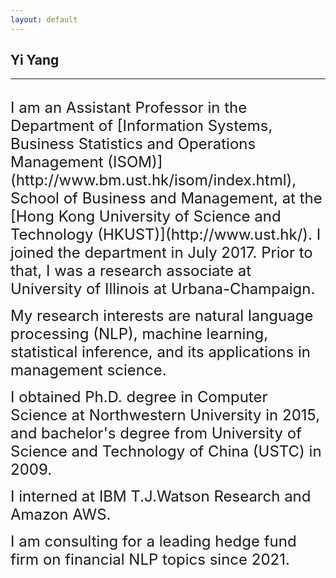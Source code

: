 ```yaml
---
layout: default
---
```


## Yi Yang

***

<br>
<span style="font-size:24px;">I am an Assistant Professor in the Department of [Information Systems, Business Statistics and Operations Management (ISOM)](http://www.bm.ust.hk/isom/index.html), School of Business and Management, at the [Hong Kong University of Science and Technology (HKUST)](http://www.ust.hk/). I joined the department in July 2017. Prior to that, I was a research associate at University of Illinois at Urbana-Champaign. </span><br>

<span style="font-size:24px;">My research interests are natural language processing (NLP), machine learning, statistical inference, and its applications in management science. </span><br>

<span style="font-size:24px;">I obtained Ph.D. degree in Computer Science at Northwestern University in 2015, and bachelor's degree from University of Science and Technology of China (USTC) in 2009.</span><br>

<span style="font-size:24px;">I interned at IBM T.J.Watson Research and Amazon AWS. </span><br>

<span style="font-size:24px;">I am consulting for a leading hedge fund firm on financial NLP topics since 2021.<br>
</span>
